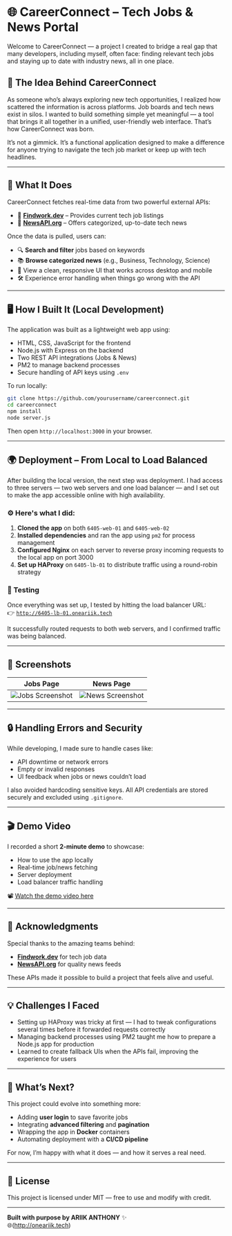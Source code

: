 # 🌐 CareerConnect – Tech Jobs & News Portal

Welcome to CareerConnect — a project I created to bridge a real gap that many developers, including myself, often face: finding relevant tech jobs and staying up to date with industry news, all in one place.

## 🚀 The Idea Behind CareerConnect

As someone who’s always exploring new tech opportunities, I realized how scattered the information is across platforms. Job boards and tech news exist in silos. I wanted to build something simple yet meaningful — a tool that brings it all together in a unified, user-friendly web interface. That’s how CareerConnect was born.

It’s not a gimmick. It’s a functional application designed to make a difference for anyone trying to navigate the tech job market or keep up with tech headlines.

---

## 🔧 What It Does

CareerConnect fetches real-time data from two powerful external APIs:

- 🧭 **[Findwork.dev](https://findwork.dev/docs)** – Provides current tech job listings
- 📰 **[NewsAPI.org](https://newsapi.org)** – Offers categorized, up-to-date tech news

Once the data is pulled, users can:

- 🔍 **Search and filter** jobs based on keywords
- 📚 **Browse categorized news** (e.g., Business, Technology, Science)
- 🧠 View a clean, responsive UI that works across desktop and mobile
- 🛠️ Experience error handling when things go wrong with the API

---

## 🖥️ How I Built It (Local Development)

The application was built as a lightweight web app using:

- HTML, CSS, JavaScript for the frontend
- Node.js with Express on the backend
- Two REST API integrations (Jobs & News)
- PM2 to manage backend processes
- Secure handling of API keys using `.env`

To run locally:

```bash
git clone https://github.com/yourusername/careerconnect.git
cd careerconnect
npm install
node server.js
```

Then open `http://localhost:3000` in your browser.

---

## 🌍 Deployment – From Local to Load Balanced

After building the local version, the next step was deployment. I had access to three servers — two web servers and one load balancer — and I set out to make the app accessible online with high availability.

### ⚙️ Here's what I did:

1. **Cloned the app** on both `6405-web-01` and `6405-web-02`
2. **Installed dependencies** and ran the app using `pm2` for process management
3. **Configured Nginx** on each server to reverse proxy incoming requests to the local app on port 3000
4. **Set up HAProxy** on `6405-lb-01` to distribute traffic using a round-robin strategy

### 🧪 Testing

Once everything was set up, I tested by hitting the load balancer URL:  
👉 [`http://6405-lb-01.oneariik.tech`](http://6405-lb-01.oneariik.tech)

It successfully routed requests to both web servers, and I confirmed traffic was being balanced.

---

## 📸 Screenshots

| Jobs Page                          | News Page                          |
|-----------------------------------|-------------------------------------|
| ![Jobs Screenshot](screenshots/jobs.png) | ![News Screenshot](screenshots/news.png) |

---

## 🔒 Handling Errors and Security

While developing, I made sure to handle cases like:

- API downtime or network errors
- Empty or invalid responses
- UI feedback when jobs or news couldn’t load

I also avoided hardcoding sensitive keys. All API credentials are stored securely and excluded using `.gitignore`.

---

## 🎬 Demo Video

I recorded a short **2-minute demo** to showcase:

- How to use the app locally
- Real-time job/news fetching
- Server deployment
- Load balancer traffic handling

📽️ [Watch the demo video here](https://yourvideo.link)

---

## 🙏 Acknowledgments

Special thanks to the amazing teams behind:

- **[Findwork.dev](https://findwork.dev/docs)** for tech job data
- **[NewsAPI.org](https://newsapi.org)** for quality news feeds

These APIs made it possible to build a project that feels alive and useful.

---

## 💡 Challenges I Faced

- Setting up HAProxy was tricky at first — I had to tweak configurations several times before it forwarded requests correctly
- Managing backend processes using PM2 taught me how to prepare a Node.js app for production
- Learned to create fallback UIs when the APIs fail, improving the experience for users

---

## 🌟 What’s Next?

This project could evolve into something more:

- Adding **user login** to save favorite jobs
- Integrating **advanced filtering** and **pagination**
- Wrapping the app in **Docker** containers
- Automating deployment with a **CI/CD pipeline**

For now, I’m happy with what it does — and how it serves a real need.

---

## 📎 License

This project is licensed under MIT — free to use and modify with credit.

---

**Built with purpose by ARIIK ANTHONY** ✨  
🌐(http://oneariik.tech)
